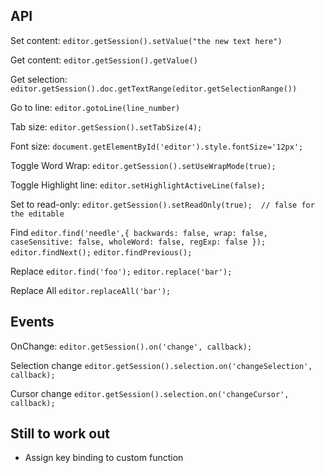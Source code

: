 ## API
Set content:
`editor.getSession().setValue("the new text here")`

Get content:
`editor.getSession().getValue()`

Get selection:
`editor.getSession().doc.getTextRange(editor.getSelectionRange())`

Go to line:
`editor.gotoLine(line_number)`

Tab size:
`editor.getSession().setTabSize(4);`

Font size:
`document.getElementById('editor').style.fontSize='12px';`

Toggle Word Wrap:
`editor.getSession().setUseWrapMode(true);`

Toggle Highlight line:
`editor.setHighlightActiveLine(false);`

Set to read-only:
`editor.getSession().setReadOnly(true);  // false for the editable` 


Find
`editor.find('needle',{
        backwards: false,
        wrap: false,
        caseSensitive: false,
        wholeWord: false,
        regExp: false
    });`
`editor.findNext();`
`editor.findPrevious();`

Replace
`editor.find('foo');`
`editor.replace('bar');`

Replace All
`editor.replaceAll('bar');`

## Events
OnChange:
`editor.getSession().on('change', callback);`

Selection change
`editor.getSession().selection.on('changeSelection', callback);`

Cursor change
`editor.getSession().selection.on('changeCursor', callback);`

## Still to work out
* Assign key binding to custom function